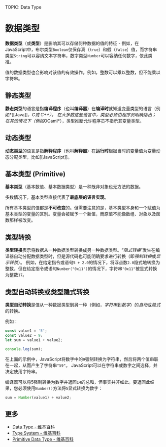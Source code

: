 TOPIC: Data Type

# 数据类型

**数据类型**（或**类型**）是影响其可以存储何种数据的值的特征 - 例如，在JavaScript中，布尔类型`Boolean`仅保存真（`true`）和假（`false`）值，而字符串类型`String`可以容纳文本字符串，数字类型`Number`可以容纳任何数字，依此类推。

值的数据类型也会影响对该值的有效操作。例如，整数可以乘以整数，但不能乘以字符串。

## 静态类型

**静态类型**的语言是指**编译程序**（也叫**编译器**）在**编译时**就知道变量类型的语言（例如*[[Java]]*，*C*或 *C++*）。 在大多数这些语言中，类型必须由程序员明确指出；在其他情况下（例如*OCaml*），类型推断允许程序员不指示其变量类型。

## 动态类型

**动态类型**的语言是指**解释程序**（也叫**解释器**）在**运行时**根据当时的变量值为变量动态分配类型，比如[[JavaScript]]。

## 基本类型 (Primitive)

**基本类型**（基本数值、基本数据类型）是一种既非对象也无方法的数据。

多数情况下，基本类型直接代表了**最底层的语言实现**。

所有基本类型的值都是**不可改变**的。但需要注意的是，基本类型本身和一个赋值为基本类型的变量的区别。变量会被赋予一个新值，而原值不能像数组、对象以及函数那样被改变。

## 类型转换

**类型转换**表示将数据从一种数据类型转换成另一种数据类型。“*隐式转换*”发生在编译器自动分配数据类型时，但是源代码也可能明确要求进行转换（即*强制转换*或*显示转换*）。
例如，在给定指令或语句`5 + 2.0`的情况下，将浮点数`2.0`隐式地转换为整数，但在给定指令或语句`Number("0x11")`的情况下，字符串`"0x11"`被显式转换为整数`17`。

## 类型自动转换或类型隐式转换

**类型自动转换**是值从一种数据类型到另一种（例如，*字符串*到*数字*）的*自动*或*隐式*的转换。

例如：

```javascript
const value1 = '5';
const value2 = 9;
let sum = value1 + value2;

console.log(sum);
```

在上面的示例中，JavaScript将数字中的`9`强制转换为字符串，然后将两个值串联在一起，从而产生了字符串`"59"`。 JavaScript可以在字符串或数字之间选择，并决定使用字符串。

编译器可以将5强制转换为数字并返回`14`的总和，但事实并非如此。要返回此结果，您必须使用`Number()`方法将`5`显式转换为数字：

```javascript
sum = Number(value1) + value2;
```

## 更多

- [Data Type - 维基百科](https://en.wikipedia.org/wiki/Data%20type)
- [Type System - 维基百科](https://en.wikipedia.org/wiki/Type%20system)
- [Primitive Data Type - 维基百科](https://en.wikipedia.org/wiki/Primitive%20data%20type)
